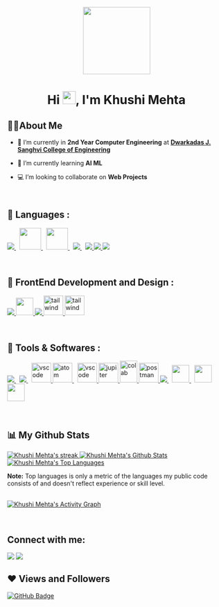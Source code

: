 <p>
<p href="#" align='center'><img src="https://c.tenor.com/AlUkiGkR2j8AAAAM/new-game-ahagon-umiko-programming.gif" height="155px" width='155px'/></p>
<h1 align="center">Hi <img src="https://raw.githubusercontent.com/MartinHeinz/MartinHeinz/master/wave.gif" width="30px">, I'm Khushi Mehta</h1>
</p>


<h2 align='left'> 🙋‍♀️About Me </h2>

- 🔭 I’m currently in **2nd Year Computer Engineering** at **[Dwarkadas J. Sanghvi College of Engineering](https://www.djsce.ac.in/)**

- 🌱 I’m currently learning **AI ML**

- 💻 I’m looking to collaborate on **Web Projects**

<br>
<h2>🚀 Languages : </h2>
<p align="left">
<a style="padding-right:8px;" href="https://www.w3schools.com/CPP/default.asp" target="_blank"> <img src="https://img.icons8.com/external-tal-revivo-color-tal-revivo/48/000000/external-cplusplus-a-general-purpose-descriptive-programming-computer-language-logo-color-tal-revivo.png"/> </a>
    <a style="padding-right:8px;" href="https://www.w3schools.com/c/" target="_blank"> <img src="https://img.icons8.com/color/2x/c-programming.png" height='50px'/> </a>
    <a style="padding-right:8px;" href="https://www.w3schools.com/java/default.asp" target="_blank"> <img src="https://img.icons8.com/nolan/2x/java-coffee-cup-logo.png" height='50px'/> </a>
    <a style="padding-right:8px;" href="https://www.python.org" target="_blank"> <img src="https://img.icons8.com/color/48/000000/python.png"/> </a>
    <a href="https://developer.mozilla.org/en-US/docs/Web/JavaScript" target="_blank"> <img src="https://img.icons8.com/color/48/000000/javascript.png"/> </a> 
    <a href="https://www.w3.org/html/" target="_blank"> <img src="https://img.icons8.com/color/48/000000/html-5.png"/> </a> 
    <a href="https://www.w3schools.com/css/" target="_blank"> <img src="https://img.icons8.com/color/48/000000/css3.png"/> </a>
</p>
<br>
<h2>🚀 FrontEnd Development and Design : </h2>
<p align="left">
<a href="https://reactjs.org/" target="_blank"> <img src="https://img.icons8.com/color/48/000000/react-native.png"/> </a>
<a href="https://mui.com/" target="_blank"> <img src="https://bitsrc.imgix.net/3b69976526d31a20a1fd238f5a32a704cf437dd6.png" height='40px'/> </a>
    <a href="https://getbootstrap.com" target="_blank"> <img src="https://img.icons8.com/color/48/000000/bootstrap.png"/> </a>
    <a href="https://tailwindcss.com/" target="_blank"> <img src="https://www.vectorlogo.zone/logos/tailwindcss/tailwindcss-icon.svg" alt="tailwind" width="45" height="45"/> </a>
    <a href="https://tailwindcss.com/" target="_blank"> <img src="https://user-images.githubusercontent.com/4060187/61057426-4e5a4600-a3c3-11e9-9114-630743e05814.png?sanitize=false" alt="tailwind" height="45"/> </a>
</p>
<br>
<h2>🚀 Tools & Softwares :  </h2>
<p align="left">
<a style="padding-right:8px;" href="https://nodejs.org" target="_blank"> <img src="https://img.icons8.com/color/48/000000/nodejs.png"/> </a> 
    <a style="padding-right:8px;" href="https://www.mysql.com/" target="_blank"> <img src="https://img.icons8.com/fluent/50/000000/mysql-logo.png"/> </a>
    <a href="https://code.visualstudio.com/" target="_blank"> <img src="https://www.vectorlogo.zone/logos/visualstudio_code/visualstudio_code-icon.svg" alt="vscode" width="45" height="45"/> </a> 
    <a style="padding-right:8px;" href="https://atom.io/" target="_blank"> <img src="https://www.vectorlogo.zone/logos/atom_io/atom_io-icon.svg" alt="atom" width="45" height="45"/> </a>
    <a href="https://www.eclipse.org/" target="_blank"> <img src="https://img.icons8.com/officel/2x/java-eclipse.png" alt="vscode" width="45" height="45"/> </a> 
    <a href="https://jupyter.org/" target="_blank"> <img src="https://www.vectorlogo.zone/logos/jupyter/jupyter-icon.svg" alt="jupiter" width="45" height="45"/> </a>
    <a href="https://colab.research.google.com/?utm_source=scs-index"> <img src="https://avatars.githubusercontent.com/u/38081706?v=4" alt="colab" width="40" height="50" width="50"/> </a>
    <a href="https://postman.com" target="_blank"> <img src="https://www.vectorlogo.zone/logos/getpostman/getpostman-icon.svg" alt="postman" width="45" height="45"/> </a>   
    <a style="padding-right:8px;" href="https://git-scm.com/" target="_blank"> <img src="https://img.icons8.com/color/48/000000/git.png"/> </a>
    <a style="padding-right:8px;" href="https://www.figma.com/" target="_blank"> <img src="https://cdn-icons-png.flaticon.com/128/5968/5968705.png" height='40px'/> </a>
    <a style="padding-right:8px;" href="https://www.adobe.com/in/products/xd.html" target="_blank"> <img src="https://cdn-icons-png.flaticon.com/128/5968/5968559.png" height='40px'/> </a>
    <a style="padding-right:8px;" href="https://www.framer.com/developers/" target="_blank"> <img src="https://cdn.iconscout.com/icon/free/png-256/framer-2296068-1912027.png" height='40px'/> </a>
</p>
    <!-- <a style="padding-right:8px;" href="https://redux.js.org" target="_blank"> <img src="https://img.icons8.com/color/48/000000/redux.png"/> </a> -->
    
    
<br/>



## 📊 My Github Stats
<p align="left">
    <a href="#">
        <img alt="Khushi Mehta's streak" src="https://github-readme-streak-stats.herokuapp.com/?user=khushimehta24&theme=black-ice&hide_border=true&stroke=0000&background=060A0CD0"/>
    </a>
    <a href="#"><img alt="Khushi Mehta's Github Stats" src="https://github-readme-stats.vercel.app/api?username=khushimehta24&show_icons=true&count_private=true&theme=react&hide_border=true&bg_color=0D1117" /></a>
    <a href="#"><img alt="Khushi Mehta's Top Languages" src="https://github-readme-stats.vercel.app/api/top-langs/?username=khushimehta24&langs_count=8&count_private=true&layout=compact&theme=react&hide_border=true&bg_color=0D1117" /></a>
</p>
  <b>Note:</b> Top languages is only a metric of the languages my public code consists of and doesn't reflect experience or skill level.


<br/>
<br/>

<a href="#"><img alt="Khushi Mehta's Activity Graph" src="https://activity-graph.herokuapp.com/graph?username=khushimehta24&bg_color=0D1117&color=5BCDEC&line=5BCDEC&point=FFFFFF&hide_border=true" /></a>

<br/>

## Connect with me:
<p align="left">

<a href = "https://www.linkedin.com/in/khushi-mehta-290b80212/"><img src="https://img.icons8.com/fluent/48/000000/linkedin.png"/></a>
<a href = "https://www.instagram.com/kikimehta24/?hl=en"><img src="https://img.icons8.com/fluent/48/000000/instagram-new.png"/></a>
</p>

## ❤ Views and Followers
<!-- <a href="https://github.com/Meghna-DAS/github-profile-views-counter">
    <img src="https://komarev.com/ghpvc/?username=khushimehta24">
</a> -->
<a href="#"><img src="https://img.shields.io/github/followers/khushimehta24?label=Followers&style=social" alt="GitHub Badge"></a>
